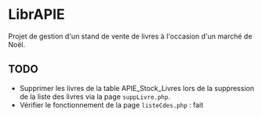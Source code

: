 # LibrAPIE
Projet de gestion d'un stand de vente de livres à l'occasion d'un marché de Noël.

## TODO
  * Supprimer les livres de la table APIE_Stock_Livres lors de la suppression de la liste des livres via la page `suppLivre.php`.
  * Vérifier le fonctionnement de la page `listeCdes.php` : fait